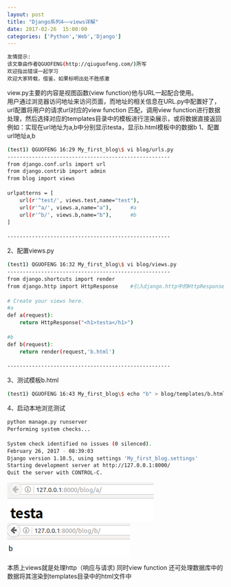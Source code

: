 ```yaml
---
layout: post
title: "Django系列4——views详解"
date: 2017-02-26  15:00:00
categories: ['Python','Web','Django']
---
```

```bash
友情提示:
该文章由作者QGUOFENG(http://qiuguofeng.com/)所写
欢迎指出错误一起学习
欢迎大家转载，借鉴，如果标明出处不胜感激
```
view.py主要的内容是视图函数(view function)他与URL一起配合使用。<br />
用户通过浏览器访问地址来访问页面，而地址的相关信息在URL.py中配置好了，url配置将用户的请求url对应的view function 匹配，调用view function进行数据处理，然后选择对应的templates目录中的模板进行渲染展示，或将数据直接返回
<br />
例如：实现在url地址为a,b中分别显示testa，显示b.html模板中的数据b
1、配置url地址a,b
```bash
(test1) QGUOFENG 16:29 My_first_blog\$ vi blog/urls.py
-----------------------------------------------------
from django.conf.urls import url
from django.contrib import admin
from blog import views

urlpatterns = [
    url(r'^test/', views.test,name="test"),
    url(r'^a/', views.a,name="a"),		#a
    url(r'^b/', views.b,name="b"),		#b
]

-----------------------------------------------------
```
2、配置views.py
```bash
(test1) QGUOFENG 16:32 My_first_blog\$ vi blog/views.py 
-----------------------------------------------------
from django.shortcuts import render
from django.http import HttpResponse	#引入django.http中的HttpResponse

# Create your views here.
#a
def a(request):
    return HttpResponse("<h1>testa</h1>")

#b
def b(request):
    return render(request,'b.html')

-----------------------------------------------------
```
3、测试模板b.html
```bash
(test1) QGUOFENG 16:43 My_first_blog\$ echo "b" > blog/templates/b.html 
```
4、启动本地浏览测试
```bash
python manage.py runserver
Performing system checks...

System check identified no issues (0 silenced).
February 26, 2017 - 08:39:03
Django version 1.10.5, using settings 'My_first_blog.settings'
Starting development server at http://127.0.0.1:8000/
Quit the server with CONTROL-C.

```
![a](/assets/active_images/Django/Django4/a.png)
![b](/assets/active_images/Django/Django4/b.png)

本质上views就是处理http（响应与请求)
同时view function 还可处理数据库中的数据将其渲染到templates目录中的html文件中
